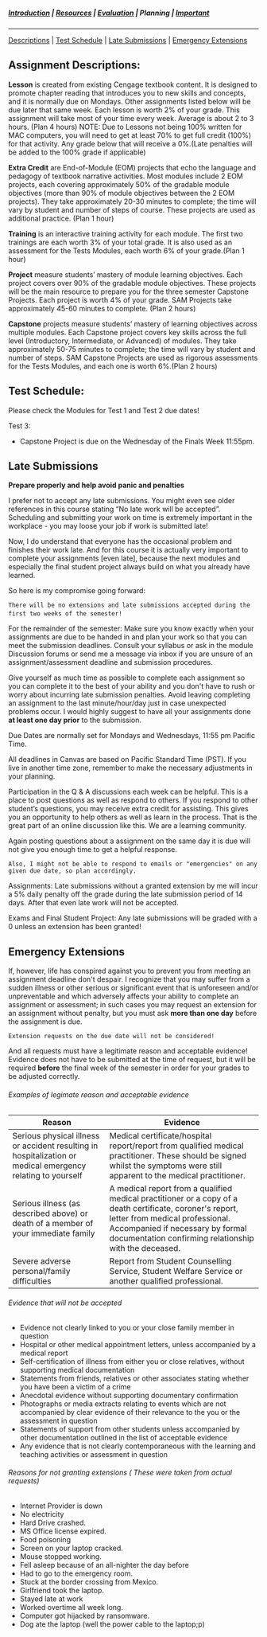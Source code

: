 ##### [Introduction](introduction) | [Resources](resources) | [Evaluation](evaluation) | Planning | [Important](important)
***
[Descriptions](#assignment-descriptions) | [Test Schedule](#test-schedule) | [Late Submissions](#late-submissions) | [Emergency Extensions](#emergency-extensions)

## Assignment Descriptions:
**Lesson** is created from existing Cengage textbook content. It is designed to promote chapter reading that introduces you to new skills and concepts, and it is normally due on Mondays. Other assignments listed below will be due later that same week. Each lesson is worth 2% of your grade. This assignment will take most of your time every week. Average is about 2 to 3 hours. (Plan 4 hours) NOTE: Due to Lessons not being 100% written for MAC computers, you will need to get at least 70% to get full credit (100%) for that activity. Any grade below that will receive a 0%.(Late penalties will be added to the 100% grade if applicable) 

**Extra Credit** are End-of-Module (EOM) projects that echo the language and pedagogy of textbook narrative activities. Most modules include 2 EOM projects, each covering approximately 50% of the gradable module objectives (more than 90% of module objectives between the 2 EOM projects). They take approximately 20-30 minutes to complete; the time will vary by student and number of steps of course. These projects are used as additional practice. (Plan 1 hour)

**Training** is an interactive training activity for each module. The first two trainings are each worth 3% of your total grade. It is also used as an assessment for the Tests Modules, each worth 6% of your grade.(Plan 1 hour)

**Project** measure students’ mastery of module learning objectives. Each project covers over 90% of the gradable module objectives. These projects will be the main resource to prepare you for the three semester Capstone Projects. Each project is worth 4% of your grade. SAM Projects take approximately 45-60 minutes to complete. (Plan 2 hours) 

**Capstone** projects measure students’ mastery of learning objectives across multiple modules. Each Capstone project covers key skills across the full level (Introductory, Intermediate, or Advanced) of modules. They take approximately 50-75 minutes to complete; the time will vary by student and number of steps. SAM Capstone Projects are used as rigorous assessments for the Tests Modules, and each one is worth 6%.(Plan 2 hours)  

## Test Schedule:
Please check the Modules for Test 1 and Test 2 due dates!

Test 3:
* Capstone Project is due on the Wednesday of the Finals Week 11:55pm. 

## Late Submissions
**Prepare properly and help avoid panic and penalties**

I prefer not to accept any late submissions. You might even see older references in this course stating “No late work will be accepted”. Scheduling and submitting your work on time is extremely important in the workplace - you may loose your job if work is submitted late!

Now, I do understand that everyone has the occasional problem and finishes their work late. And for this course it is actually very important to complete your assignments [even late], because the next modules and especially the final student project always build on what you already have learned.

So here is my compromise going forward:

```There will be no extensions and late submissions accepted during the first two weeks of the semester!```  

For the remainder of the semester: Make sure you know exactly when your assignments are due to be handed in and plan your work so that you can meet the submission deadlines. Consult your syllabus or ask in the module Discussion forums or send me a message via inbox if you are unsure of an assignment/assessment deadline and submission procedures.

Give yourself as much time as possible to complete each assignment so you can complete it to the best of your ability and you don't have to rush or worry about incurring late submission penalties. Avoid leaving completing an assignment to the last minute/hour/day just in case unexpected problems occur. I would highly suggest to have all your assignments done **at least one day prior** to the submission.

Due Dates are normally set for Mondays and Wednesdays, 11:55 pm Pacific Time.

All deadlines in Canvas are based on Pacific Standard Time (PST). If you live in another time zone, remember to make the necessary adjustments in your planning.

Participation in the Q & A discussions each week can be helpful. This is a place to post questions as well as respond to others. If you respond to other student’s questions, you may receive extra credit for assisting. This gives you an opportunity to help others as well as learn in the process. That is the great part of an online discussion like this. We are a learning community.

Again posting questions about a assignment on the same day it is due will not give you enough time to get a helpful response.

```Also, I might not be able to respond to emails or "emergencies" on any given due date, so plan accordingly.```

Assignments: Late submissions without a granted extension by me will incur a 5% daily penalty off the grade during the late submission period of 14 days. After that even late work will not be accepted. 

Exams and Final Student Project: Any late submissions will be graded with a 0 unless an extension has been granted! 

## Emergency Extensions
If, however, life has conspired against you to prevent you from meeting an assignment deadline don't despair. I recognize that you may suffer from a sudden illness or other serious or significant event that is unforeseen and/or unpreventable and which adversely affects your ability to complete an assignment or assessment; in such cases you may request an extension for an assignment without penalty, but you must ask **more than one day** before the assignment is due. 

```Extension requests on the due date will not be considered!```

And all requests must have a legitimate reason and acceptable evidence! Evidence does not have to be submitted at the time of request, but it will be required **before** the final week of the semester in order for your grades to be adjusted correctly.   

###### Examples of legimate reason and acceptable evidence

|Reason| Evidence |
|--------|--------|
| Serious physical illness or accident resulting in hospitalization or medical emergency relating to yourself | Medical certificate/hospital report/report from qualified medical practitioner. These should be signed whilst the symptoms were still apparent to the medical practitioner. |
| Serious illness (as described above) or death of a member of your immediate family | A medical report from a qualified medical practitioner or a copy of a death certificate, coroner's report, letter from medical professional. Accompanied if necessary by formal documentation confirming relationship with the deceased.| 
|Severe adverse personal/family difficulties | Report from Student Counselling Service, Student Welfare Service or another qualified professional.|


###### Evidence that will not be accepted
*   Evidence not clearly linked to you or your close family member in question
*   Hospital or other medical appointment letters, unless accompanied by a medical report
*   Self-certification of illness from either you or close relatives, without supporting medical documentation
*   Statements from friends, relatives or other associates stating whether you have been a victim of a crime
*   Anecdotal evidence without supporting documentary confirmation
*   Photographs or media extracts relating to events which are not accompanied by clear evidence of their relevance to the you or the assessment in question
*   Statements of support from other students unless accompanied by other documentation outlined in the list of acceptable evidence
*   Any evidence that is not clearly contemporaneous with the learning and teaching activities or assessment in question

###### Reasons for not granting extensions ( These were taken from actual requests)
*   Internet Provider is down
*   No electricity
*   Hard Drive crashed.
*   MS Office license expired.
*   Food poisoning
*   Screen on your laptop cracked.
*   Mouse stopped working.
*   Fell asleep because of an all-nighter the day before
*   Had to go to the emergency room.
*   Stuck at the border crossing from Mexico.
*   Girlfriend took the laptop.
*   Stayed late at work
*   Worked overtime all week long.
*   Computer got hijacked by ransomware.
*   Dog ate the laptop (well the power cable to the laptop;p)
